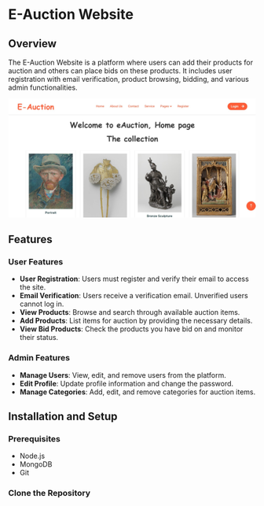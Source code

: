 # E-Auction Website

## Overview
The E-Auction Website is a platform where users can add their products for auction and others can place bids on these products. It includes user registration with email verification, product browsing, bidding, and various admin functionalities.


 <img src="https://github.com/architbatham/E-auction/blob/main/eAuction/UI/public/assets/img/Website%20images/1%20Home%20.jpg?raw=true" alt="Description of the image">


## Features

### User Features
- **User Registration**: Users must register and verify their email to access the site.
- **Email Verification**: Users receive a verification email. Unverified users cannot log in.
- **View Products**: Browse and search through available auction items.
- **Add Products**: List items for auction by providing the necessary details.
- **View Bid Products**: Check the products you have bid on and monitor their status.

### Admin Features
- **Manage Users**: View, edit, and remove users from the platform.
- **Edit Profile**: Update profile information and change the password.
- **Manage Categories**: Add, edit, and remove categories for auction items.

## Installation and Setup

### Prerequisites
- Node.js
- MongoDB
- Git

### Clone the Repository
```bash
